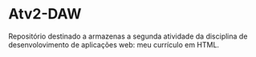 # Atv2-DAW
Repositório destinado a armazenas a segunda atividade da disciplina de desenvolovimento de aplicações web: meu currículo em HTML.
